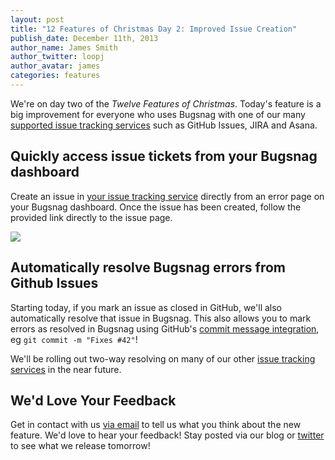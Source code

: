 ```yaml
---
layout: post
title: "12 Features of Christmas Day 2: Improved Issue Creation"
publish_date: December 11th, 2013
author_name: James Smith
author_twitter: loopj
author_avatar: james
categories: features
---
```


We're on day two of the *Twelve Features of Christmas*. Today's feature is a big improvement for everyone who uses Bugsnag with one of our many [supported issue tracking services](https://www.bugsnag.com/docs/notification-plugins#issue-tracker-plugins) such as GitHub Issues, JIRA and Asana.


Quickly access issue tickets from your Bugsnag dashboard
--------------------------------------------------------

Create an issue in [your issue tracking service](https://www.bugsnag.com/docs/notification-plugins#issue-tracker-plugins) directly from an error page on your Bugsnag dashboard. Once the issue has been created, follow the provided link directly to the issue page.

![](/img/posts/issue-links.gif)


Automatically resolve Bugsnag errors from Github Issues
-------------------------------------------------------

Starting today, if you mark an issue as closed in GitHub, we'll also automatically resolve that issue in Bugsnag. This also allows you to mark errors as resolved in Bugsnag using GitHub's [commit message integration](https://help.github.com/articles/closing-issues-via-commit-messages), eg `git commit -m "Fixes #42"`!

We'll be rolling out two-way resolving on many of our other [issue tracking services](https://www.bugsnag.com/docs/notification-plugins#issue-tracker-plugins) in the near future.


We'd Love Your Feedback
-----------------------

Get in contact with us [via email](mailto:support@bugsnag.com) to tell us what you think about the new feature. We'd love to hear your feedback! Stay posted via our blog or [twitter](https://twitter.com/bugsnag) to see what we release tomorrow!

